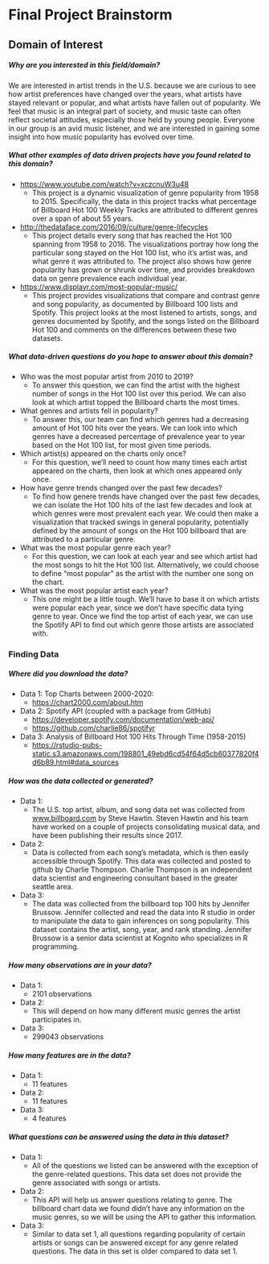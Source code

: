 # Final Project Brainstorm

## Domain of Interest

##### Why are you interested in this field/domain?
We are interested in artist trends in the U.S. because we are curious to see
how artist preferences have changed over the years, what artists have stayed
relevant or popular, and what artists have fallen out of popularity. We feel
that music is an integral part of society, and music taste can often reflect
societal attitudes, especially those held by young people. Everyone in our
group is an avid music listener, and we are interested in gaining some insight
into how music popularity has evolved over time.

##### What other examples of data driven projects have you found related to this domain?
- https://www.youtube.com/watch?v=xczcnuW3u48
  - This project is a dynamic visualization of genre popularity
 from 1958 to 2015. Specifically, the data in this project tracks what
 percentage of Billboard Hot 100 Weekly Tracks are attributed to different
 genres over a span of about 55 years.
- http://thedataface.com/2016/09/culture/genre-lifecycles
  - This project details every song that has reached the Hot 100 spanning from
 1958 to 2016. The visualizations portray how long the particular song stayed
 on the Hot 100 list, who it’s artist was, and what genre it was attributed to.
 The project also shows how genre popularity has grown or shrunk over time, and
 provides breakdown data on genre prevalence each individual year.
- https://www.displayr.com/most-popular-music/
  - This project provides visualizations that compare and contrast genre and
 song popularity, as documented by Billboard 100 lists and Spotify. This
 project looks at the most listened to artists, songs, and genres documented by
 Spotify, and the songs listed on the Billboard Hot 100 and comments on the
 differences between these two datasets.


##### What data-driven questions do you hope to answer about this domain?
- Who was the most popular artist from 2010 to 2019?
  - To answer this question, we can find the artist with the highest number of
 songs in the Hot 100 list over this period. We can also look at which artist
 topped the Billboard charts the most times.
- What genres and artists fell in popularity?
  - To answer this, our team can find which genres had a decreasing amount of
 Hot 100 hits over the years. We can look into which genres have a decreased
 percentage of prevalence year to year based on the  Hot 100 list, for most
 given time periods.
- Which artist(s) appeared on the charts only once?
  - For this question, we’ll need to count how many times each artist appeared
 on the charts, then look at which ones appeared only once.
- How have genre trends changed over the past few decades?
  - To find how genere trends have changed over the past few decades, we can
 isolate the Hot 100 hits of the last few decades and look at which genres were
 most prevalent each year. We could then make a visualization that tracked
 swings in general popularity, potentially defined by the amount of songs on
 the Hot 100 billboard that are attributed to a particular genre.
- What was the most popular genre each year?
  - For this question, we can look at each year and see which artist had the
 most songs to hit the Hot 100 list. Alternatively, we could choose to define
 “most popular” as the artist with the number one song on the chart.
- What was the most popular artist each year?
  - This one might be a little tough. We’ll have to base it on which artists
 were popular each year, since we don’t have specific data tying genre to year.
 Once we find the top artist of each year, we can use the Spotify API to find
 out which genre those artists are associated with.

### Finding Data

##### Where did you download the data?
- Data 1: Top Charts between 2000-2020:
  - https://chart2000.com/about.htm
- Data  2: Spotify API (coupled with a package from GitHub)
  - https://developer.spotify.com/documentation/web-api/
  - https://github.com/charlie86/spotifyr
- Data 3: Analysis of Billboard Hot 100 Hits Through Time (1958-2015)
  - https://rstudio-pubs-static.s3.amazonaws.com/198801_49ebd6cd54f64d5cb60377820f4d6b89.html#data_sources

##### How was the data collected or generated?
- Data 1:
  - The U.S. top artist, album, and song data set was collected from
 www.billboard.com by Steve Hawtin. Steven Hawtin and his team have worked on a
 couple of projects consolidating musical data, and have been publishing their
 results since 2017.
- Data 2:
  -   Data is collected from each song’s metadata, which is then easily
 accessible through Spotify. This data was collected and posted to github by
 Charlie Thompson. Charlie Thompson is an independent data scientist and
 engineering consultant based in the greater seattle area.
- Data 3:
  - The data was collected from the billboard top 100 hits by Jennifer Brussow.
 Jennifer collected and read the data into R studio in order to manipulate the
 data to gain inferences on song popularity. This dataset contains the artist,
 song, year, and rank standing. Jennifer Brussow is a senior data scientist at
 Kognito who specializes in R programming.

##### How many observations are in your data?
- Data 1:
  - 2101 observations
- Data 2:
  - This will depend on how many different music genres the artist participates
 in.
- Data 3:
  - 299043 observations

##### How many features are in the data?
- Data 1:
  - 11 features
- Data 2:
  - 11 features
- Data 3:
  - 4 features

##### What questions can be answered using the data in this dataset?
- Data 1:
  - All of the questions we listed can be answered with the exception of the
 genre-related questions. This data set does not provide the genre associated
 with songs or artists.
- Data 2:
  - This API will help us answer questions relating to genre. The billboard
 chart data we found didn’t have any information on the music genres, so we
 will be using the API to gather this information.
- Data 3:
  - Similar to data set 1, all questions regarding popularity of certain artists
  or songs can be answered except for any genre related questions. The data in
	this set is older compared to data set 1.
